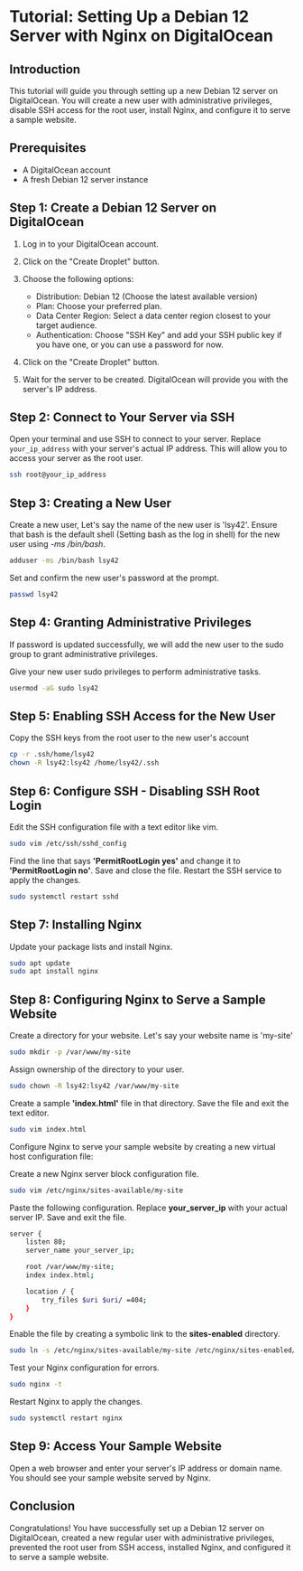 # Tutorial: Setting Up a Debian 12 Server with Nginx on DigitalOcean

## Introduction

This tutorial will guide you through setting up a new Debian 12 server on DigitalOcean. You will create a new user with administrative privileges, disable SSH access for the root user, install Nginx, and configure it to serve a sample website.

## Prerequisites

- A DigitalOcean account
- A fresh Debian 12 server instance

## Step 1: Create a Debian 12 Server on DigitalOcean

1. Log in to your DigitalOcean account.

2. Click on the "Create Droplet" button.

3. Choose the following options:
   - Distribution: Debian 12 (Choose the latest available version)
   - Plan: Choose your preferred plan.
   - Data Center Region: Select a data center region closest to your target audience.
   - Authentication: Choose "SSH Key" and add your SSH public key if you have one, or you can use a password for now.

4. Click on the "Create Droplet" button.

5. Wait for the server to be created. DigitalOcean will provide you with the server's IP address.

## Step 2: Connect to Your Server via SSH

Open your terminal and use SSH to connect to your server. Replace `your_ip_address` with your server's actual IP address. This will allow you to access your server as the root user.


```bash
ssh root@your_ip_address
```


## Step 3: Creating a New User

Create a new user, Let's say the name of the new user is 'lsy42'. 
Ensure that bash is the default shell (Setting bash as the log in shell) for the new user using *-ms /bin/bash*.

```bash
adduser -ms /bin/bash lsy42
```

Set and confirm the new user's password at the prompt.

```bash
passwd lsy42
```

## Step 4: Granting Administrative Privileges

If password is updated successfully, we will add the new user to the sudo group to grant administrative privileges.

Give your new user sudo privileges to perform administrative tasks.

```bash
usermod -aG sudo lsy42
```

## Step 5: Enabling SSH Access for the New User

Copy the SSH keys from the root user to the new user's account

```bash
cp -r .ssh/home/lsy42
chown -R lsy42:lsy42 /home/lsy42/.ssh
```


## Step 6: Configure SSH - Disabling SSH Root Login

Edit the SSH configuration file with a text editor like vim.

```bash
sudo vim /etc/ssh/sshd_config
```

Find the line that says **'PermitRootLogin yes'** and change it to **'PermitRootLogin no'**. Save and close the file. Restart the SSH service to apply the changes.

```bash
sudo systemctl restart sshd
```

## Step 7: Installing Nginx

Update your package lists and install Nginx.

```bash
sudo apt update
sudo apt install nginx
```

## Step 8: Configuring Nginx to Serve a Sample Website

Create a directory for your website. Let's say your website name is 'my-site'

```bash
sudo mkdir -p /var/www/my-site
```

Assign ownership of the directory to your user.

```bash
sudo chown -R lsy42:lsy42 /var/www/my-site
```

Create a sample **'index.html'** file in that directory.
Save the file and exit the text editor.

```bash
sudo vim index.html
```

Configure Nginx to serve your sample website by creating a new virtual host configuration file:

Create a new Nginx server block configuration file.

```bash
sudo vim /etc/nginx/sites-available/my-site
```

Paste the following configuration. Replace **your_server_ip** with your actual server IP. Save and exit the file. 

```bash
server {
    listen 80;
    server_name your_server_ip;

    root /var/www/my-site;
    index index.html;

    location / {
        try_files $uri $uri/ =404;
    }
}
```

Enable the file by creating a symbolic link to the **sites-enabled** directory.

```bash
sudo ln -s /etc/nginx/sites-available/my-site /etc/nginx/sites-enabled/
```

Test your Nginx configuration for errors.

```bash
sudo nginx -t
```

Restart Nginx to apply the changes.

```bash
sudo systemctl restart nginx
```

## Step 9: Access Your Sample Website

Open a web browser and enter your server's IP address or domain name. You should see your sample website served by Nginx.


## Conclusion

Congratulations! You have successfully set up a Debian 12 server on DigitalOcean, created a new regular user with administrative privileges, prevented the root user from SSH access, installed Nginx, and configured it to serve a sample website.

